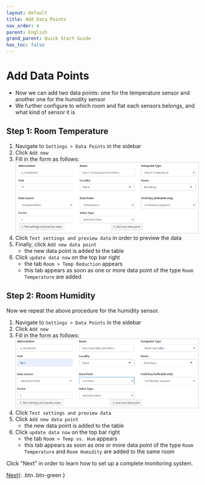 ```yaml
---
layout: default
title: Add Data Points
nav_order: 4
parent: English
grand_parent: Quick Start Guide
has_toc: false
---
```


# Add Data Points
- Now we can add two data points: one for the temperature sensor and another one for the humidity sensor
- We further configure to which room and flat each sensors belongs, and what kind of sensor it is

## Step 1: Room Temperature
1. Navigate to `Settings > Data Points` in the sidebar
1. Click `Add new`
1. Fill in the form as follows:<br>
   <img src="https://raw.githubusercontent.com/hslu-ige-laes/lcm/master/docs/assets/images/settingsDataPoints_01.PNG" style="border:1px solid lightgrey"/>
1. Click `Test settings and preview data` in order to preview the data
1. Finally, click `Add new data point`
   - the new data point is added to the table
1. Click `update data now` on the top bar right
   - the tab `Room > Temp Reduction` appears
   - this tab appears as soon as one or more data point of the type `Room Temperature` are added

## Step 2: Room Humidity
Now we repeat the above procedure for the humidity sensor.

1. Navigate to `Settings > Data Points` in the sidebar
1. Click `Add new`
1. Fill in the form as follows:<br>
   <img src="https://raw.githubusercontent.com/hslu-ige-laes/lcm/master/docs/assets/images/settingsDataPoints_02.PNG" style="border:1px solid lightgrey"/>
1. Click `Test settings and preview data`
1. Click `Add new data point`
   - the new data point is added to the table
1. Click `update data now` on the top bar right
   - the tab `Room > Temp vs. Hum` appears
   - this tab appears as soon as one or more data point of the type `Room Temperature` and `Room Humidity` are added to the same room

Click "Next" in order to learn how to set up a complete monitoring system.

[Next](https://hslu-ige-laes.github.io/lcm/docs/quickStartGuide/en/whatsNext/){: .btn .btn-green }

